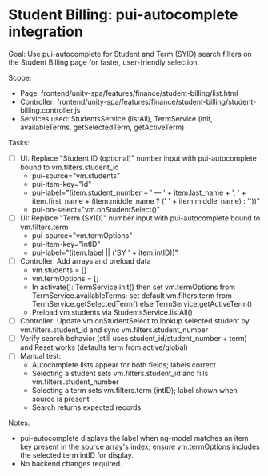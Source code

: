 # Student Billing: pui-autocomplete integration

Goal: Use pui-autocomplete for Student and Term (SYID) search filters on the Student Billing page for faster, user-friendly selection.

Scope:
- Page: frontend/unity-spa/features/finance/student-billing/list.html
- Controller: frontend/unity-spa/features/finance/student-billing/student-billing.controller.js
- Services used: StudentsService (listAll), TermService (init, availableTerms, getSelectedTerm, getActiveTerm)

Tasks:
- [ ] UI: Replace "Student ID (optional)" number input with pui-autocomplete bound to vm.filters.student_id
  - pui-source="vm.students"
  - pui-item-key="id"
  - pui-label="(item.student_number + ' — ' + item.last_name + ', ' + item.first_name + (item.middle_name ? (' ' + item.middle_name) : ''))"
  - pui-on-select="vm.onStudentSelect()"
- [ ] UI: Replace "Term (SYID)" number input with pui-autocomplete bound to vm.filters.term
  - pui-source="vm.termOptions"
  - pui-item-key="intID"
  - pui-label="(item.label || ('SY ' + item.intID))"
- [ ] Controller: Add arrays and preload data
  - vm.students = []
  - vm.termOptions = []
  - In activate(): TermService.init() then set vm.termOptions from TermService.availableTerms; set default vm.filters.term from TermService.getSelectedTerm() else TermService.getActiveTerm()
  - Preload vm.students via StudentsService.listAll()
- [ ] Controller: Update vm.onStudentSelect to lookup selected student by vm.filters.student_id and sync vm.filters.student_number
- [ ] Verify search behavior (still uses student_id/student_number + term) and Reset works (defaults term from active/global)
- [ ] Manual test:
  - Autocomplete lists appear for both fields; labels correct
  - Selecting a student sets vm.filters.student_id and fills vm.filters.student_number
  - Selecting a term sets vm.filters.term (intID); label shown when source is present
  - Search returns expected records

Notes:
- pui-autocomplete displays the label when ng-model matches an item key present in the source array&#39;s index; ensure vm.termOptions includes the selected term intID for display.
- No backend changes required.
